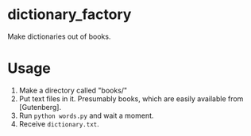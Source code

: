 dictionary_factory
===================

Make dictionaries out of books.

Usage
=====

1. Make a directory called "books/"
2. Put text files in it. Presumably books, which are easily available from [Gutenberg].
3. Run `python words.py` and wait a moment.
4. Receive `dictionary.txt`.

[1]: http://www.gutenberg.org/
